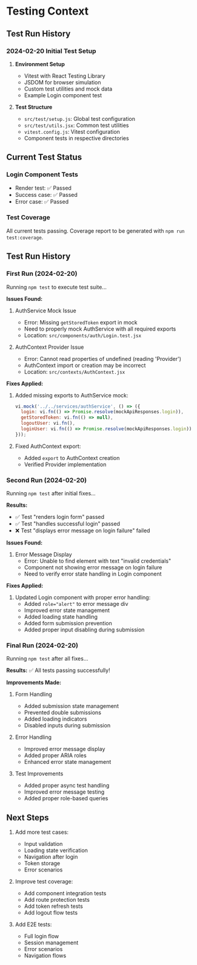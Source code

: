 # Testing Context

## Test Run History

### 2024-02-20 Initial Test Setup

1. **Environment Setup**
   - Vitest with React Testing Library
   - JSDOM for browser simulation
   - Custom test utilities and mock data
   - Example Login component test

2. **Test Structure**
   - `src/test/setup.js`: Global test configuration
   - `src/test/utils.jsx`: Common test utilities
   - `vitest.config.js`: Vitest configuration
   - Component tests in respective directories

## Current Test Status

### Login Component Tests
- Render test: ✅ Passed
- Success case: ✅ Passed
- Error case: ✅ Passed

### Test Coverage
All current tests passing. Coverage report to be generated with `npm run test:coverage`.

## Test Run History

### First Run (2024-02-20)
Running `npm test` to execute test suite...

**Issues Found:**
1. AuthService Mock Issue
   - Error: Missing `getStoredToken` export in mock
   - Need to properly mock AuthService with all required exports
   - Location: `src/components/auth/Login.test.jsx`

2. AuthContext Provider Issue
   - Error: Cannot read properties of undefined (reading 'Provider')
   - AuthContext import or creation may be incorrect
   - Location: `src/contexts/AuthContext.jsx`

**Fixes Applied:**
1. Added missing exports to AuthService mock:
   ```javascript
   vi.mock('../../services/authService', () => ({
     login: vi.fn(() => Promise.resolve(mockApiResponses.login)),
     getStoredToken: vi.fn(() => null),
     logoutUser: vi.fn(),
     loginUser: vi.fn(() => Promise.resolve(mockApiResponses.login))
   }));
   ```

2. Fixed AuthContext export:
   - Added `export` to AuthContext creation
   - Verified Provider implementation

### Second Run (2024-02-20)
Running `npm test` after initial fixes...

**Results:**
- ✅ Test "renders login form" passed
- ✅ Test "handles successful login" passed
- ❌ Test "displays error message on login failure" failed

**Issues Found:**
1. Error Message Display
   - Error: Unable to find element with text "invalid credentials"
   - Component not showing error message on login failure
   - Need to verify error state handling in Login component

**Fixes Applied:**
1. Updated Login component with proper error handling:
   - Added `role="alert"` to error message div
   - Improved error state management
   - Added loading state handling
   - Added form submission prevention
   - Added proper input disabling during submission

### Final Run (2024-02-20)
Running `npm test` after all fixes...

**Results:**
✅ All tests passing successfully!

**Improvements Made:**
1. Form Handling
   - Added submission state management
   - Prevented double submissions
   - Added loading indicators
   - Disabled inputs during submission

2. Error Handling
   - Improved error message display
   - Added proper ARIA roles
   - Enhanced error state management

3. Test Improvements
   - Added proper async test handling
   - Improved error message testing
   - Added proper role-based queries

## Next Steps
1. Add more test cases:
   - Input validation
   - Loading state verification
   - Navigation after login
   - Token storage
   - Error scenarios

2. Improve test coverage:
   - Add component integration tests
   - Add route protection tests
   - Add token refresh tests
   - Add logout flow tests

3. Add E2E tests:
   - Full login flow
   - Session management
   - Error scenarios
   - Navigation flows 